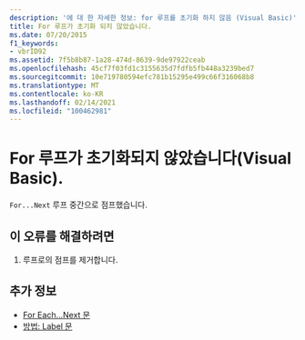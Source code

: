 ```yaml
---
description: '에 대 한 자세한 정보: for 루프를 초기화 하지 않음 (Visual Basic)'
title: For 루프가 초기화 되지 않았습니다.
ms.date: 07/20/2015
f1_keywords:
- vbrID92
ms.assetid: 7f5b8b87-1a28-474d-8639-9de97922ceab
ms.openlocfilehash: 45cf7f03fd1c3155635d7fdfb5fb448a3239bed7
ms.sourcegitcommit: 10e719780594efc781b15295e499c66f316068b8
ms.translationtype: MT
ms.contentlocale: ko-KR
ms.lasthandoff: 02/14/2021
ms.locfileid: "100462981"
---
```

# <a name="for-loop-not-initialized-visual-basic"></a>For 루프가 초기화되지 않았습니다(Visual Basic).

`For...Next` 루프 중간으로 점프했습니다.  
  
## <a name="to-correct-this-error"></a>이 오류를 해결하려면  
  
1. 루프로의 점프를 제거합니다.  
  
## <a name="see-also"></a>추가 정보

- [For Each...Next 문](../language-reference/statements/for-each-next-statement.md)
- [방법: Label 문](../programming-guide/program-structure/how-to-label-statements.md)
